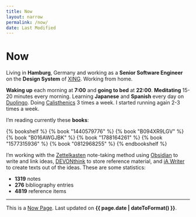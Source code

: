 ```yaml
---
title: Now
layout: narrow
permalink: /now/
date: Last Modified
---
```


# Now

Living in **Hamburg**, Germany and working as a **Senior Software Engineer** on the **Design System** of [XING](https://www.xing.com/). Working from home.

**Waking up** each morning at **7:00** and **going to bed** at **22:00**. **Meditating** 15-20 minutes every morning.
Learning **Japanese** and **Spanish** every day on [Duolingo](https://www.duolingo.com/profile/kogakure). Doing [Calisthenics](/calisthenics) 3 times a week. I started running again 2-3 times a week.

I’m reading currently these **books**:

{% bookshelf %}
{% book "1440579776" %}
{% book "B094XR9LGV" %}
{% book "B016AWGJBK" %}
{% book "1788164261" %}
{% book "1577315936" %}
{% book "0812968255" %}
{% endbookshelf %}

I’m working with the [Zettelkasten](https://zettelkasten.de/) note-taking method using [Obsidian](https://obsidian.md/) to write and link ideas, [DEVONthink](https://www.devontechnologies.com/apps/devonthink) to store reference material, and [iA Writer](https://ia.net/writer) to create texts out of the ideas. These are some statistics:

- **1319** notes
- **276** bibliography entries
- **4819** reference items

---

This is a [Now Page](https://nownownow.com/). Last updated on **{{ page.date | dateToFormat() }}**.
